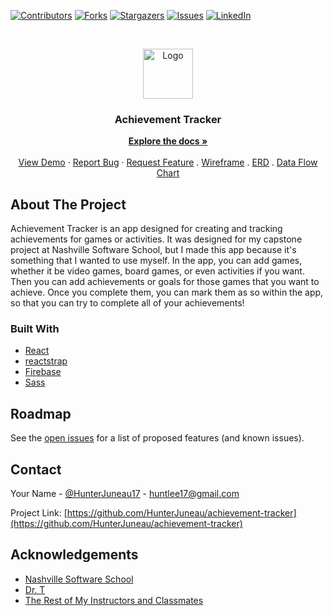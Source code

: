 [![Contributors][contributors-shield]][contributors-url]
[![Forks][forks-shield]][forks-url]
[![Stargazers][stars-shield]][stars-url]
[![Issues][issues-shield]][issues-url]
[![LinkedIn][linkedin-shield]][linkedin-url]

<!-- PROJECT LOGO -->
<br />
<p align="center">
  <a href="https://github.com/HunterJuneau/achievement-tracker">
    <img src="https://image.flaticon.com/icons/png/512/60/60778.png" alt="Logo" width="80" height="80">
  </a>

  <h3 align="center">Achievement Tracker</h3>

  <p align="center">
    <a href="https://github.com/HunterJuneau/achievement-tracker"><strong>Explore the docs »</strong></a>
    <br />
    <br />
    <a href="https://achievementtracker.netlify.app/">View Demo</a>
    ·
    <a href="https://github.com/HunterJuneau/achievement-tracker/issues">Report Bug</a>
    ·
    <a href="https://github.com/HunterJuneau/achievement-tracker/issues">Request Feature</a>
    .
    <a href="https://www.figma.com/file/zyEKuuJzwq1R8pZr4SvO1j/Achievement-Tracker?node-id=0%3A1">Wireframe</a>
    .
    <a href="https://dbdiagram.io/d/606d049decb54e10c33f0196">ERD</a>
    .
    <a href="https://docs.google.com/presentation/d/1UKe2_nfhDuoGah0M4lmr4b_Qb7N80aM_G37YldTiirQ/edit?usp=sharing">Data Flow Chart</a>
  </p>
</p>

<!-- ABOUT THE PROJECT -->

## About The Project

Achievement Tracker is an app designed for creating and tracking achievements for games or activities. It was designed for my capstone project at Nashville Software School, but I made this app because it's something that I wanted to use myself. In the app, you can add games, whether it be video games, board games, or even activities if you want. Then you can add achievements or goals for those games that you want to achieve. Once you complete them, you can mark them as so within the app, so that you can try to complete all of your achievements!

### Built With

- [React](https://reactjs.org/)
- [reactstrap](https://reactstrap.github.io/)
- [Firebase](https://firebase.google.com/)
- [Sass](https://sass-lang.com/)

<!-- ROADMAP -->

## Roadmap

See the [open issues](https://github.com/HunterJuneau/achievement-tracker/issues) for a list of proposed features (and known issues).

<!-- CONTACT -->

## Contact

Your Name - [@HunterJuneau17](https://twitter.com/HunterJuneau17) - huntlee17@gmail.com

Project Link: [https://github.com/HunterJuneau/achievement-tracker](https://github.com/HunterJuneau/achievement-tracker)

<!-- ACKNOWLEDGEMENTS -->

## Acknowledgements

- [Nashville Software School](https://nashvillesoftwareschool.com/)
- [Dr. T](https://github.com/drteresavasquez)
- [The Rest of My Instructors and Classmates](https://github.com/orgs/nss-evening-cohort-14/people)

<!-- MARKDOWN LINKS & IMAGES -->
<!-- https://www.markdownguide.org/basic-syntax/#reference-style-links -->

[contributors-shield]: https://img.shields.io/github/contributors/HunterJuneau/achievement-tracker.svg?style=for-the-badge
[contributors-url]: https://github.com/HunterJuneau/achievement-tracker/graphs/contributors
[forks-shield]: https://img.shields.io/github/forks/HunterJuneau/achievement-tracker.svg?style=for-the-badge
[forks-url]: https://github.com/HunterJuneau/achievement-tracker/network/members
[stars-shield]: https://img.shields.io/github/stars/HunterJuneau/achievement-tracker.svg?style=for-the-badge
[stars-url]: https://github.com/HunterJuneau/achievement-tracker/stargazers
[issues-shield]: https://img.shields.io/github/issues/HunterJuneau/achievement-tracker.svg?style=for-the-badge
[issues-url]: https://github.com/HunterJuneau/achievement-tracker/issues
[linkedin-shield]: https://img.shields.io/badge/-LinkedIn-black.svg?style=for-the-badge&logo=linkedin&colorB=555
[linkedin-url]: https://linkedin.com/in/hjuneau
